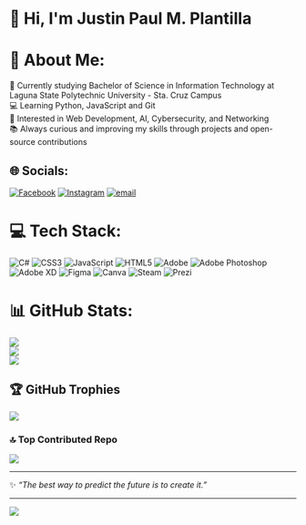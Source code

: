 # 👋 Hi, I'm Justin Paul M. Plantilla


# 💫 About Me:
📖 Currently studying Bachelor of Science in Information Technology at Laguna State Polytechnic University - Sta. Cruz Campus<br>💻 Learning Python, JavaScript and Git<br>🚀 Interested in Web Development, AI, Cybersecurity, and Networking<br>📚 Always curious and improving my skills through projects and open-source contributions


## 🌐 Socials:
[![Facebook](https://img.shields.io/badge/Facebook-%231877F2.svg?logo=Facebook&logoColor=white)](https://facebook.com/https://www.facebook.com/share/1D5mkxQ6tU/) [![Instagram](https://img.shields.io/badge/Instagram-%23E4405F.svg?logo=Instagram&logoColor=white)](https://instagram.com/https://www.instagram.com/japss.xx?igsh=MjhkdTdpZHFyeXg=) [![email](https://img.shields.io/badge/Email-D14836?logo=gmail&logoColor=white)](mailto:plantillajustin@gmail.com) 

# 💻 Tech Stack:
![C#](https://img.shields.io/badge/c%23-%23239120.svg?style=for-the-badge&logo=csharp&logoColor=white) ![CSS3](https://img.shields.io/badge/css3-%231572B6.svg?style=for-the-badge&logo=css3&logoColor=white) ![JavaScript](https://img.shields.io/badge/javascript-%23323330.svg?style=for-the-badge&logo=javascript&logoColor=%23F7DF1E) ![HTML5](https://img.shields.io/badge/html5-%23E34F26.svg?style=for-the-badge&logo=html5&logoColor=white) ![Adobe](https://img.shields.io/badge/adobe-%23FF0000.svg?style=for-the-badge&logo=adobe&logoColor=white) ![Adobe Photoshop](https://img.shields.io/badge/adobe%20photoshop-%2331A8FF.svg?style=for-the-badge&logo=adobe%20photoshop&logoColor=white) ![Adobe XD](https://img.shields.io/badge/Adobe%20XD-470137?style=for-the-badge&logo=Adobe%20XD&logoColor=#FF61F6) ![Figma](https://img.shields.io/badge/figma-%23F24E1E.svg?style=for-the-badge&logo=figma&logoColor=white) ![Canva](https://img.shields.io/badge/Canva-%2300C4CC.svg?style=for-the-badge&logo=Canva&logoColor=white) ![Steam](https://img.shields.io/badge/steam-%23000000.svg?style=for-the-badge&logo=steam&logoColor=white) ![Prezi](https://img.shields.io/badge/Prezi-%23000000.svg?style=for-the-badge&logo=Prezi&logoColor=white)
# 📊 GitHub Stats:
![](https://github-readme-stats.vercel.app/api?username=justinpaulplantilla&theme=one_dark_pro&hide_border=true&include_all_commits=false&count_private=false)<br/>
![](https://nirzak-streak-stats.vercel.app/?user=justinpaulplantilla&theme=one_dark_pro&hide_border=true)<br/>
![](https://github-readme-stats.vercel.app/api/top-langs/?username=justinpaulplantilla&theme=one_dark_pro&hide_border=true&include_all_commits=false&count_private=false&layout=compact)

## 🏆 GitHub Trophies
![](https://github-profile-trophy.vercel.app/?username=justinpaulplantilla&theme=radical&no-frame=false&no-bg=false&margin-w=4)


### 🔝 Top Contributed Repo
![](https://github-contributor-stats.vercel.app/api?username=justinpaulplantilla&limit=5&theme=radical&combine_all_yearly_contributions=true)

---


✨ *“The best way to predict the future is to create it.”*  


---
[![](https://visitcount.itsvg.in/api?id=justinpaulplantilla&icon=0&color=0)](https://visitcount.itsvg.in)

<!-- Proudly created with GPRM ( https://gprm.itsvg.in ) -->
